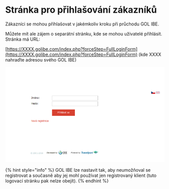 # Stránka pro přihlašování zákazníků

Zákazníci se mohou přihlašovat v jakémkoliv kroku při průchodu GOL IBE. 

Můžete mít ale zájem o separátní stránku, kde se mohou uživatelé přihlásit. Stránka má URL:

[https://XXXX.golibe.com/index.php?forceStep=FullLoginForm](https://XXXX.golibe.com/index.php?forceStep=FullLoginForm) \(kde XXXX nahraďte adresou svého GOL IBE\)

![](../../.gitbook/assets/image%20%2818%29.png)

{% hint style="info" %}
GOL IBE lze nastavit tak, aby neumožňoval se registrovat a současně aby jej mohl používat jen registrovaný klient \(tuto logovací stránku pak nelze obejít\).
{% endhint %}

